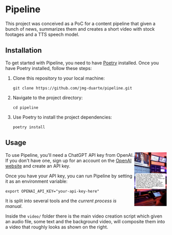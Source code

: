 # Pipeline

This project was conceived as a PoC for a content pipeline that given a bunch of news,
summarizes them and creates a short video with stock footages and a TTS speech model.

## Installation

To get started with Pipeline, you need to have [Poetry](https://python-poetry.org/) installed. Once you have Poetry installed, follow these steps:

1. Clone this repository to your local machine:

   ```shell
   git clone https://github.com/jmg-duarte/pipeline.git
   ```

2. Navigate to the project directory:

   ```shell
   cd pipeline
   ```

3. Use Poetry to install the project dependencies:

   ```shell
   poetry install
   ```

## Usage

<img src="./static/sample.png" alt="Image Description" width="20%" align="right">

To use Pipeline, you'll need a ChatGPT API key from OpenAI. If you don't have one,
sign up for an account on the [OpenAI website](https://www.openai.com/) and create an API key.

Once you have your API key, you can run Pipeline by setting it as an environment variable:

```shell
export OPENAI_API_KEY="your-api-key-here"
```

It is split into several tools and the _current process is manual_.

Inside the `video/` folder there is the main video creation script which given an audio file,
some text and the background video, will composite them into a video that roughly looks as shown on the right.

<!-- ## License

This project is licensed under the MIT License - see the [LICENSE](LICENSE) file for details. -->
